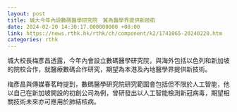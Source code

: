 ```yaml
---
layout: post
title: 城大今年內設數碼醫學研究院　冀為醫學界提供新技術
date: 2024-02-20 14:30:17.000000000 +08:00
link: https://news.rthk.hk/rthk/ch/component/k2/1741065-20240220.htm
categories: rthk
---
```


城大校長梅彥昌透露，今年內會設立數碼醫學研究院，與海外包括以色列和新加坡的院校合作，就醫療數碼合作研究，期望為本港及內地醫學界提供新技術。

梅彥昌與傳媒春茗時提到，數碼醫學研究院研究範圍會包括但不限於人工智能，他以自己在新加坡開設的初創公司為例，曾研發出以人工智能檢測新冠病毒，期望相關技術未來亦可應用於肺結核病。
